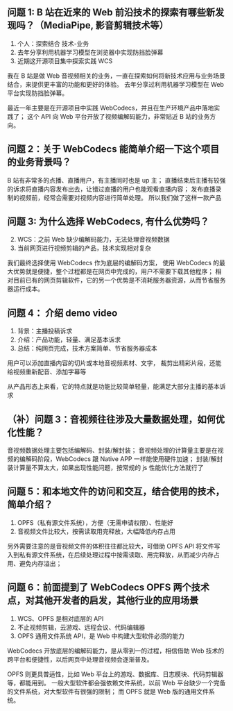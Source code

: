 ## 问题 1: B 站在近来的 Web 前沿技术的探索有哪些新发现吗？（MediaPipe, 影音剪辑技术等）

1. 个人：探索结合 技术-业务
2. 去年分享利用机器学习模型在浏览器中实现防挡脸弹幕
3. 近期这开源项目集中探索实践 WCS

我在 B 站是做 Web 音视频相关的业务，一直在探索如何将新技术应用与业务场景结合，来提供更丰富的功能和更好的体验。
去年分享过利用机器学习模型在 Web 平台实现防挡脸弹幕。

最近一年主要是在开源项目中实践 WebCodecs，并且在生产环境产品中落地实践了；
这个 API 向 Web 平台开放了视频编解码能力，非常贴近 B 站的业务方向。

## 问题 2：关于 WebCodecs 能简单介绍一下这个项目的业务背景吗？

B 站有非常多的点播、直播用户，有主播同时也是 up 主；
直播结束后主播有较强的诉求将直播内容发布出去，让错过直播的用户也能观看直播内容；
发布直播录制的视频前，经常会需要对视频内容进行简单处理。
所以我们做了这样一款产品

## 问题 3: 为什么选择 WebCodecs, 有什么优势吗？

2. WCS：之前 Web 缺少编解码能力，无法处理音视频数据
3. 当前网页进行视频剪辑的产品，技术实现相对复杂

我们最终选择使用 WebCodecs 作为底层的编解码方案，
使用 WebCodecs 的最大优势就是便捷，整个过程都是在网页中完成的，用户不需要下载其他程序；
相对目前已有的网页剪辑软件，它的另一个优势是不消耗服务器资源，从而节省服务器运行成本。

## 问题 4： 介绍 demo video

1. 背景：主播投稿诉求
2. 介绍：产品功能，轻量、满足基本诉求
3. 总结：纯网页完成，技术方案简单、节省服务器成本

用户可以添加直播内容的切片或本地音视频素材、文字，
裁剪出精彩片段，还能给视频重新配音、添加字幕等

从产品形态上来看，它的特点就是功能比较简单轻量，能满足大部分主播的基本诉求

## （补）问题 3：音视频往往涉及大量数据处理，如何优化性能？

音视频数据处理主要包括编解码、封装/解封装；
音视频处理的计算量主要是在视频的编解码阶段，WebCodecs 跟 Native APP 一样能使用硬件加速；
封装/解封装计算量不算太大，如果出现性能问题，按常规的 js 性能优化方法就行了

## 问题 5：和本地文件的访问和交互，结合使用的技术，简单介绍？

1. OPFS（私有源文件系统），方便（无需申请权限）、性能好
2. 音视频文件比较大，按需读取用完释放，大幅降低内存占用

另外需要注意的是音视频文件的体积往往都比较大，可借助 OPFS API 将文件写入到私有源文件系统，在后续处理过程中按需读取、用完释放，从而减少内存占用、避免内存溢出；

## 问题 6：前面提到了 WebCodecs OPFS 两个技术点，对其他开发者的启发，其他行业的应用场景

1. WCS、OPFS 是相对底层的 API
2. 不止视频剪辑，云游戏、远程会议、代码编辑器
3. OPFS 通用文件系统 API，是 Web 中构建大型软件必须的能力

WebCodecs 开放底层的编解码能力，是从零到一的过程，相信借助 Web 技术的跨平台和便捷性，以后网页中处理音视频会逐渐普及。

OPFS 则更具普适性，比如 Web 平台上的游戏、数据库、日志模块、代码剪辑器等，都能用到。
一般大型软件都会强依赖文件系统，以前 Web 平台缺少一个完备的文件系统，对大型软件有很强的限制；
而 OPFS 就是 Web 版的通用文件系统。
